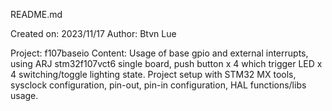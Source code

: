 README.md

Created on: 2023/11/17
Author: Btvn Lue

Project: f107baseio
Content: 
Usage of base gpio and external interrupts, using ARJ stm32f107vct6 single board, push button x 4 which trigger LED x 4 switching/toggle lighting state.
Project setup with STM32 MX tools, sysclock configuration, pin-out, pin-in configuration, HAL functions/libs usage.